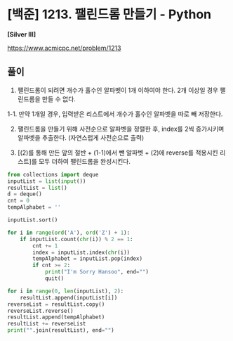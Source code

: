 # [백준] 1213. 팰린드롬 만들기 - Python

**[Silver III]**

https://www.acmicpc.net/problem/1213

## 풀이

1. 팰린드롬이 되려면 개수가 홀수인 알파벳이 1개 이하여야 한다. 2개 이상일 경우 팰린드롬을 만들 수 없다.

1-1. 만약 1개일 경우, 입력받은 리스트에서 개수가 홀수인 알파벳을 따로 빼 저장한다.

2. 팰린드롬을 만들기 위해 사전순으로 알파벳을 정렬한 후, index를 2씩 증가시키며 알파벳을 추출한다. (자연스럽게 사전순으로 출력)

3. [(2)를 통해 만든 앞의 절반 + (1-1)에서 뺀 알파벳 + (2)에 reverse를 적용시킨 리스트]를 모두 더하여 팰린드롬을 완성시킨다.

```python
from collections import deque
inputList = list(input())
resultList = list()
d = deque()
cnt = 0
tempAlphabet = ''

inputList.sort()

for i in range(ord('A'), ord('Z') + 1):
    if inputList.count(chr(i)) % 2 == 1:
        cnt += 1
        index = inputList.index(chr(i))
        tempAlphabet = inputList.pop(index)
        if cnt >= 2:
            print("I'm Sorry Hansoo", end="")
            quit()

for i in range(0, len(inputList), 2):
    resultList.append(inputList[i])
reverseList = resultList.copy()
reverseList.reverse()
resultList.append(tempAlphabet)
resultList += reverseList
print("".join(resultList), end="")

```
